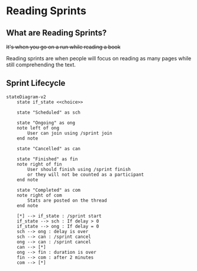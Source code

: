 # Reading Sprints

## What are Reading Sprints?

~~It's when you go on a run while reading a book~~

Reading sprints are when people will focus on reading as many pages while still comprehending the text.

## Sprint Lifecycle

```mermaid
stateDiagram-v2
    state if_state <<choice>>

    state "Scheduled" as sch

    state "Ongoing" as ong
    note left of ong
        User can join using /sprint join
    end note

    state "Cancelled" as can

    state "Finished" as fin
    note right of fin
        User should finish using /sprint finish
        or they will not be counted as a participant
    end note

    state "Completed" as com
    note right of com
        Stats are posted on the thread
    end note

    [*] --> if_state : /sprint start
    if_state --> sch : If delay > 0
    if_state --> ong : If delay = 0
    sch --> ong : delay is over
    sch --> can : /sprint cancel
    ong --> can : /sprint cancel
    can --> [*]
    ong --> fin : duration is over
    fin --> com : after 2 minutes
    com --> [*]
```
